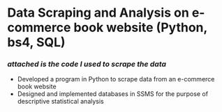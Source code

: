 # Data Scraping and Analysis on e-commerce book website (Python, bs4, SQL)
### _attached is the code I used to scrape the data_
- Developed a program in Python to scrape data from an e-commerce book website
- Designed and implemented databases in SSMS for the purpose of descriptive statistical analysis  

